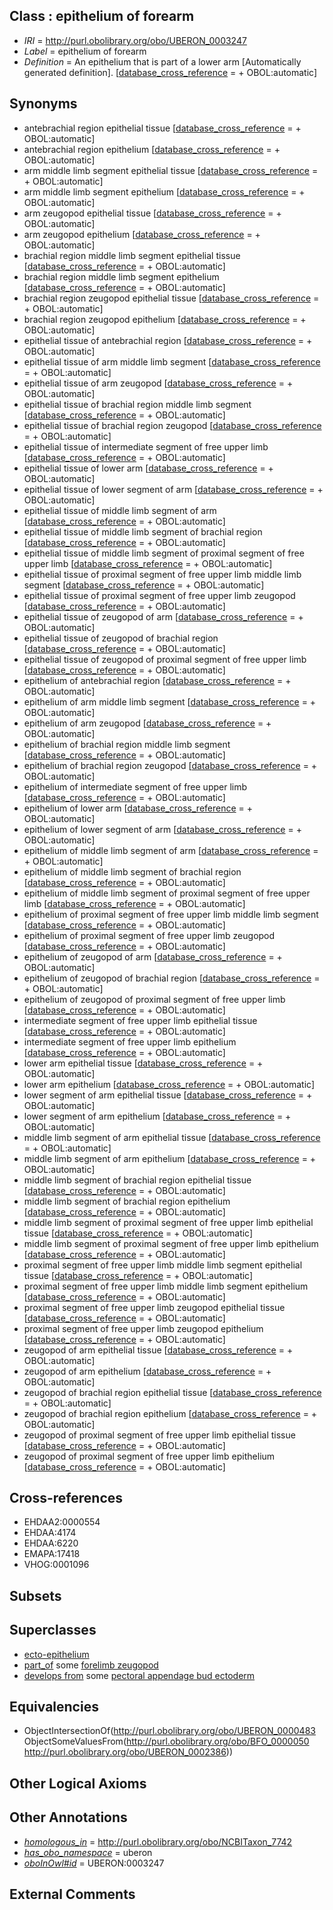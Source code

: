 
## Class : epithelium of forearm

 * *IRI* = http://purl.obolibrary.org/obo/UBERON_0003247
 * *Label* = epithelium of forearm
 * *Definition* = An epithelium that is part of a lower arm [Automatically generated definition]. [[database_cross_reference](../../ef/oboInOwl#hasDbXref.md) =  + OBOL:automatic]

## Synonyms

 * antebrachial region epithelial tissue [[database_cross_reference](../../ef/oboInOwl#hasDbXref.md) =  + OBOL:automatic]
 * antebrachial region epithelium [[database_cross_reference](../../ef/oboInOwl#hasDbXref.md) =  + OBOL:automatic]
 * arm middle limb segment epithelial tissue [[database_cross_reference](../../ef/oboInOwl#hasDbXref.md) =  + OBOL:automatic]
 * arm middle limb segment epithelium [[database_cross_reference](../../ef/oboInOwl#hasDbXref.md) =  + OBOL:automatic]
 * arm zeugopod epithelial tissue [[database_cross_reference](../../ef/oboInOwl#hasDbXref.md) =  + OBOL:automatic]
 * arm zeugopod epithelium [[database_cross_reference](../../ef/oboInOwl#hasDbXref.md) =  + OBOL:automatic]
 * brachial region middle limb segment epithelial tissue [[database_cross_reference](../../ef/oboInOwl#hasDbXref.md) =  + OBOL:automatic]
 * brachial region middle limb segment epithelium [[database_cross_reference](../../ef/oboInOwl#hasDbXref.md) =  + OBOL:automatic]
 * brachial region zeugopod epithelial tissue [[database_cross_reference](../../ef/oboInOwl#hasDbXref.md) =  + OBOL:automatic]
 * brachial region zeugopod epithelium [[database_cross_reference](../../ef/oboInOwl#hasDbXref.md) =  + OBOL:automatic]
 * epithelial tissue of antebrachial region [[database_cross_reference](../../ef/oboInOwl#hasDbXref.md) =  + OBOL:automatic]
 * epithelial tissue of arm middle limb segment [[database_cross_reference](../../ef/oboInOwl#hasDbXref.md) =  + OBOL:automatic]
 * epithelial tissue of arm zeugopod [[database_cross_reference](../../ef/oboInOwl#hasDbXref.md) =  + OBOL:automatic]
 * epithelial tissue of brachial region middle limb segment [[database_cross_reference](../../ef/oboInOwl#hasDbXref.md) =  + OBOL:automatic]
 * epithelial tissue of brachial region zeugopod [[database_cross_reference](../../ef/oboInOwl#hasDbXref.md) =  + OBOL:automatic]
 * epithelial tissue of intermediate segment of free upper limb [[database_cross_reference](../../ef/oboInOwl#hasDbXref.md) =  + OBOL:automatic]
 * epithelial tissue of lower arm [[database_cross_reference](../../ef/oboInOwl#hasDbXref.md) =  + OBOL:automatic]
 * epithelial tissue of lower segment of arm [[database_cross_reference](../../ef/oboInOwl#hasDbXref.md) =  + OBOL:automatic]
 * epithelial tissue of middle limb segment of arm [[database_cross_reference](../../ef/oboInOwl#hasDbXref.md) =  + OBOL:automatic]
 * epithelial tissue of middle limb segment of brachial region [[database_cross_reference](../../ef/oboInOwl#hasDbXref.md) =  + OBOL:automatic]
 * epithelial tissue of middle limb segment of proximal segment of free upper limb [[database_cross_reference](../../ef/oboInOwl#hasDbXref.md) =  + OBOL:automatic]
 * epithelial tissue of proximal segment of free upper limb middle limb segment [[database_cross_reference](../../ef/oboInOwl#hasDbXref.md) =  + OBOL:automatic]
 * epithelial tissue of proximal segment of free upper limb zeugopod [[database_cross_reference](../../ef/oboInOwl#hasDbXref.md) =  + OBOL:automatic]
 * epithelial tissue of zeugopod of arm [[database_cross_reference](../../ef/oboInOwl#hasDbXref.md) =  + OBOL:automatic]
 * epithelial tissue of zeugopod of brachial region [[database_cross_reference](../../ef/oboInOwl#hasDbXref.md) =  + OBOL:automatic]
 * epithelial tissue of zeugopod of proximal segment of free upper limb [[database_cross_reference](../../ef/oboInOwl#hasDbXref.md) =  + OBOL:automatic]
 * epithelium of antebrachial region [[database_cross_reference](../../ef/oboInOwl#hasDbXref.md) =  + OBOL:automatic]
 * epithelium of arm middle limb segment [[database_cross_reference](../../ef/oboInOwl#hasDbXref.md) =  + OBOL:automatic]
 * epithelium of arm zeugopod [[database_cross_reference](../../ef/oboInOwl#hasDbXref.md) =  + OBOL:automatic]
 * epithelium of brachial region middle limb segment [[database_cross_reference](../../ef/oboInOwl#hasDbXref.md) =  + OBOL:automatic]
 * epithelium of brachial region zeugopod [[database_cross_reference](../../ef/oboInOwl#hasDbXref.md) =  + OBOL:automatic]
 * epithelium of intermediate segment of free upper limb [[database_cross_reference](../../ef/oboInOwl#hasDbXref.md) =  + OBOL:automatic]
 * epithelium of lower arm [[database_cross_reference](../../ef/oboInOwl#hasDbXref.md) =  + OBOL:automatic]
 * epithelium of lower segment of arm [[database_cross_reference](../../ef/oboInOwl#hasDbXref.md) =  + OBOL:automatic]
 * epithelium of middle limb segment of arm [[database_cross_reference](../../ef/oboInOwl#hasDbXref.md) =  + OBOL:automatic]
 * epithelium of middle limb segment of brachial region [[database_cross_reference](../../ef/oboInOwl#hasDbXref.md) =  + OBOL:automatic]
 * epithelium of middle limb segment of proximal segment of free upper limb [[database_cross_reference](../../ef/oboInOwl#hasDbXref.md) =  + OBOL:automatic]
 * epithelium of proximal segment of free upper limb middle limb segment [[database_cross_reference](../../ef/oboInOwl#hasDbXref.md) =  + OBOL:automatic]
 * epithelium of proximal segment of free upper limb zeugopod [[database_cross_reference](../../ef/oboInOwl#hasDbXref.md) =  + OBOL:automatic]
 * epithelium of zeugopod of arm [[database_cross_reference](../../ef/oboInOwl#hasDbXref.md) =  + OBOL:automatic]
 * epithelium of zeugopod of brachial region [[database_cross_reference](../../ef/oboInOwl#hasDbXref.md) =  + OBOL:automatic]
 * epithelium of zeugopod of proximal segment of free upper limb [[database_cross_reference](../../ef/oboInOwl#hasDbXref.md) =  + OBOL:automatic]
 * intermediate segment of free upper limb epithelial tissue [[database_cross_reference](../../ef/oboInOwl#hasDbXref.md) =  + OBOL:automatic]
 * intermediate segment of free upper limb epithelium [[database_cross_reference](../../ef/oboInOwl#hasDbXref.md) =  + OBOL:automatic]
 * lower arm epithelial tissue [[database_cross_reference](../../ef/oboInOwl#hasDbXref.md) =  + OBOL:automatic]
 * lower arm epithelium [[database_cross_reference](../../ef/oboInOwl#hasDbXref.md) =  + OBOL:automatic]
 * lower segment of arm epithelial tissue [[database_cross_reference](../../ef/oboInOwl#hasDbXref.md) =  + OBOL:automatic]
 * lower segment of arm epithelium [[database_cross_reference](../../ef/oboInOwl#hasDbXref.md) =  + OBOL:automatic]
 * middle limb segment of arm epithelial tissue [[database_cross_reference](../../ef/oboInOwl#hasDbXref.md) =  + OBOL:automatic]
 * middle limb segment of arm epithelium [[database_cross_reference](../../ef/oboInOwl#hasDbXref.md) =  + OBOL:automatic]
 * middle limb segment of brachial region epithelial tissue [[database_cross_reference](../../ef/oboInOwl#hasDbXref.md) =  + OBOL:automatic]
 * middle limb segment of brachial region epithelium [[database_cross_reference](../../ef/oboInOwl#hasDbXref.md) =  + OBOL:automatic]
 * middle limb segment of proximal segment of free upper limb epithelial tissue [[database_cross_reference](../../ef/oboInOwl#hasDbXref.md) =  + OBOL:automatic]
 * middle limb segment of proximal segment of free upper limb epithelium [[database_cross_reference](../../ef/oboInOwl#hasDbXref.md) =  + OBOL:automatic]
 * proximal segment of free upper limb middle limb segment epithelial tissue [[database_cross_reference](../../ef/oboInOwl#hasDbXref.md) =  + OBOL:automatic]
 * proximal segment of free upper limb middle limb segment epithelium [[database_cross_reference](../../ef/oboInOwl#hasDbXref.md) =  + OBOL:automatic]
 * proximal segment of free upper limb zeugopod epithelial tissue [[database_cross_reference](../../ef/oboInOwl#hasDbXref.md) =  + OBOL:automatic]
 * proximal segment of free upper limb zeugopod epithelium [[database_cross_reference](../../ef/oboInOwl#hasDbXref.md) =  + OBOL:automatic]
 * zeugopod of arm epithelial tissue [[database_cross_reference](../../ef/oboInOwl#hasDbXref.md) =  + OBOL:automatic]
 * zeugopod of arm epithelium [[database_cross_reference](../../ef/oboInOwl#hasDbXref.md) =  + OBOL:automatic]
 * zeugopod of brachial region epithelial tissue [[database_cross_reference](../../ef/oboInOwl#hasDbXref.md) =  + OBOL:automatic]
 * zeugopod of brachial region epithelium [[database_cross_reference](../../ef/oboInOwl#hasDbXref.md) =  + OBOL:automatic]
 * zeugopod of proximal segment of free upper limb epithelial tissue [[database_cross_reference](../../ef/oboInOwl#hasDbXref.md) =  + OBOL:automatic]
 * zeugopod of proximal segment of free upper limb epithelium [[database_cross_reference](../../ef/oboInOwl#hasDbXref.md) =  + OBOL:automatic]

## Cross-references

 * EHDAA2:0000554
 * EHDAA:4174
 * EHDAA:6220
 * EMAPA:17418
 * VHOG:0001096

## Subsets


## Superclasses

 * [ecto-epithelium](../../UBERON/71/UBERON_0010371.md)
 * [part_of](../../BFO/50/BFO_0000050.md) some [forelimb zeugopod](../../UBERON/86/UBERON_0002386.md)
 * [develops from](../../RO/02/RO_0002202.md) some [pectoral appendage bud ectoderm](../../UBERON/72/UBERON_0003372.md)

## Equivalencies

 * ObjectIntersectionOf(<http://purl.obolibrary.org/obo/UBERON_0000483> ObjectSomeValuesFrom(<http://purl.obolibrary.org/obo/BFO_0000050> <http://purl.obolibrary.org/obo/UBERON_0002386>))

## Other Logical Axioms


## Other Annotations

 * *[homologous_in](../../core#homologous/in/core#homologous_in.md)* = http://purl.obolibrary.org/obo/NCBITaxon_7742
 * *[has_obo_namespace](../../ce/oboInOwl#hasOBONamespace.md)* = uberon
 * *[oboInOwl#id](../../id/oboInOwl#id.md)* = UBERON:0003247

## External Comments

